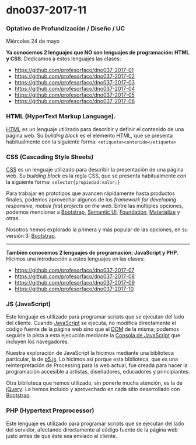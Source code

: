 # dno037-2017-11

### Optativo de Profundización / Diseño / UC

Miércoles 24 de mayo

**Ya conocemos 2 lenguajes que NO son lenguajes de programación: HTML y CSS.** Dedicamos a estos lenguajes las clases:

- https://github.com/profesorfaco/dno037-2017-01
- https://github.com/profesorfaco/dno037-2017-02
- https://github.com/profesorfaco/dno037-2017-03
- https://github.com/profesorfaco/dno037-2017-04
- https://github.com/profesorfaco/dno037-2017-05
- https://github.com/profesorfaco/dno037-2017-06

### HTML (HyperText Markup Language). 

[HTML](https://developer.mozilla.org/es/docs/Web/HTML) es un lenguaje utilizado para describir y definir el contenido de una página web. Su *building block* es el elemento HTML, que se presenta habitualmente con la siguiente forma: `<etiqueta>contenido</etiqueta>`

### CSS (Cascading Style Sheets)

[CSS](https://developer.mozilla.org/es/docs/Web/CSS) es un lenguaje utilizado para describir la presentación de una página web. Su *building block* es la regla CSS, que se presenta habitualmente con la siguiente forma: `selector{propiedad:valor;}`

Para trabajar en prototipos que avancen rápidamente hasta productos finales, podemos aprovechar algunos de los *framework for developing responsive, mobile first projects on the web*. Entre las múltiples opciones, podemos mencionar a [Bootstrap](http://getbootstrap.com/), [Semantic UI](https://semantic-ui.com/), [Foundation](http://foundation.zurb.com/), [Materialize](http://materializecss.com/) y otras. 

Nosotros hemos explorado la primera y más popular de las opciones, en su versión 3: [Bootstrap](http://getbootstrap.com/). 

-----

**También conocemos 2 lenguajes de programación: JavaScript y PHP.** Hicimos una introducción a estos lenguajes en las clases:

- https://github.com/profesorfaco/dno037-2017-07
- https://github.com/profesorfaco/dno037-2017-08
- https://github.com/profesorfaco/dno037-2017-09
- https://github.com/profesorfaco/dno037-2017-10

### JS (JavaScript) 

Este lenguaje es utilizado para programar scripts que se ejecutan del lado del cliente. Cuando [JavaScript](https://developer.mozilla.org/es/docs/Web/JavaScript/Guide) se ejecuta, no modifica directamente el código fuente de la página web sino que el [DOM](https://es.wikipedia.org/wiki/Document_Object_Model) de la misma; podemos seguirle la pista a esta ejecución mediante la [Consola de JavaScript](https://transferwise.com/es/help/article/2247654/tecnico-navegador/como-abrir-la-consola-de-tu-navegador) que incluyen los navegadores.

Nuestra exploración de JavaScript la hicimos mediante una biblioteca particular, la de [p5.js](https://p5js.org/). Lo hicimos así porque esta biblioteca, que es una reinterpretación de Processing para la web actual, fue creada para hacer la programación accesible a artistas, diseñadores, educadores y principiantes.

Otra biblioteca que hemos utilizado, sin ponerle mucha atención, es la de [jQuery](http://jquery.com/): La hemos incluído y aprovechado en cada sitio desarrollado con [Bootstrap](http://getbootstrap.com/).

### PHP (Hypertext Preprocessor)

Este lenguaje es utilizado para programar scripts que se ejecutan del lado del servidor, afectando directamente al código fuente de la página web justo antes de que éste sea enviado al cliente.  


